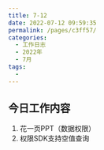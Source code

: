 ```yaml
---
title: 7-12
date: 2022-07-12 09:59:35
permalink: /pages/c3ff57/
categories:
  - 工作日志
  - 2022年
  - 7月
tags:
  - 
---
```

## 今日工作内容
1. 花一页PPT（数据权限）
2. 权限SDK支持空值查询





